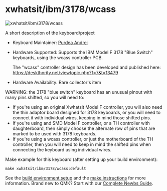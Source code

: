 # xwhatsit/ibm/3178/wcass

![xwhatsit/ibm/3178/wcass](https://i.imgur.com/VvDPHQQh.jpeg)

A short description of the keyboard/project

* Keyboard Maintainer: [Purdea Andrei](https://github.com/purdeaandrei)
* Hardware Supported: Supports the IBM Model F 3178 "Blue Switch" keyboards, using the wcass controller PCB.

  The "wcass" controller design has been developed and published here: https://deskthority.net/viewtopic.php?f=7&t=13479

* Hardware Availability: Rare collector's item

WARNING: the 3178 "blue switch" keyboard has an unusual pinout with many pins shifted, so you will need to:
 * If you're using an original Xwhatsit Model F controller, you will also need the thin adaptor board designed for 3178 keyboards, or you will need to connect it with individual wires, keeping in mind those shifted pins.
 * If you're using and SMD Model F controller, or a TH controller with daughterboard, then simply choose the alternate row of pins that are marked to be used with 3178 keyboards.
 * If you're using a wcass controller, or just the motherboard of the TH controller, then you will need to keep in mind the shifted pins when connecting the keyboard using individual wires.

Make example for this keyboard (after setting up your build environment):

    make xwhatsit/ibm/3178/wcass:default

See the [build environment setup](https://docs.qmk.fm/#/getting_started_build_tools) and the [make instructions](https://docs.qmk.fm/#/getting_started_make_guide) for more information. Brand new to QMK? Start with our [Complete Newbs Guide](https://docs.qmk.fm/#/newbs).
